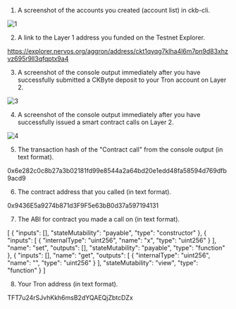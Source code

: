 1. A screenshot of the accounts you created (account list) in ckb-cli.

![1](https://user-images.githubusercontent.com/72917728/131230447-37213ada-9ab0-4262-aeb8-973c8e6f826e.PNG)


2. A link to the Layer 1 address you funded on the Testnet Explorer.

https://explorer.nervos.org/aggron/address/ckt1qyqg7klha4l6m7pn9d83xhzvz695r9ll3qfqptx9a4

3. A screenshot of the console output immediately after you have successfully submitted a CKByte deposit to your Tron account on Layer 2.

![3](https://user-images.githubusercontent.com/72917728/131230449-103e1617-074d-4ed7-b17f-2ca1458642c9.PNG)


4. A screenshot of the console output immediately after you have successfully issued a smart contract calls on Layer 2.

![4](https://user-images.githubusercontent.com/72917728/131230450-7434e796-d563-4e35-8fcd-9be933ccce2d.PNG)


5. The transaction hash of the "Contract call" from the console output (in text format).

0x6e282c0c8b27a3b02181fd99e8544a2a64bd20e1edd48fa58594d769dfb9acd9

6. The contract address that you called (in text format).

0x9436E5a9274b871d3F9F5e63bB0d37a597194131

7. The ABI for contract you made a call on (in text format).

[
    {
      "inputs": [],
      "stateMutability": "payable",
      "type": "constructor"
    },
    {
      "inputs": [
        {
          "internalType": "uint256",
          "name": "x",
          "type": "uint256"
        }
      ],
      "name": "set",
      "outputs": [],
      "stateMutability": "payable",
      "type": "function"
    },
    {
      "inputs": [],
      "name": "get",
      "outputs": [
        {
          "internalType": "uint256",
          "name": "",
          "type": "uint256"
        }
      ],
      "stateMutability": "view",
      "type": "function"
    }
  ]

8. Your Tron address (in text format).

TFT7u24rSJvhKkh6msB2dYQAEQjZbtcDZx
